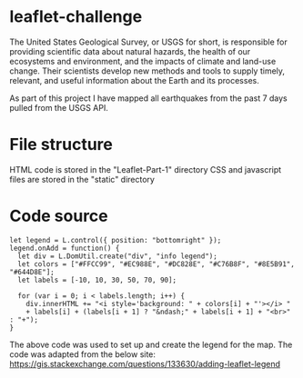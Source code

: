 # leaflet-challenge
The United States Geological Survey, or USGS for short, is responsible for providing scientific data about natural hazards, the health of our ecosystems and environment, and the impacts of climate and land-use change. Their scientists develop new methods and tools to supply timely, relevant, and useful information about the Earth and its processes.

As part of this project I have mapped all earthquakes from the past 7 days pulled from the USGS API.

# File structure
HTML code is stored in the "Leaflet-Part-1" directory 
    CSS and javascript files are stored in the "static" directory 

# Code source
    let legend = L.control({ position: "bottomright" });
    legend.onAdd = function() {
      let div = L.DomUtil.create("div", "info legend");
      let colors = ["#FFCC99", "#EC988E", "#DC828E", "#C76B8F", "#8E5B91", "#644D8E"];
      let labels = [-10, 10, 30, 50, 70, 90];
  
      for (var i = 0; i < labels.length; i++) {
        div.innerHTML += "<i style='background: " + colors[i] + "'></i> "
        + labels[i] + (labels[i + 1] ? "&ndash;" + labels[i + 1] + "<br>" : "+");
    }

The above code was used to set up and create the legend for the map. The code was adapted from the below site:
https://gis.stackexchange.com/questions/133630/adding-leaflet-legend